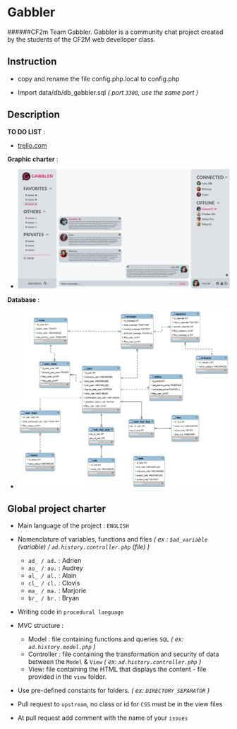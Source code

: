 # Gabbler
######CF2m Team Gabbler.
Gabbler is a community chat project created by the students of the CF2M web develloper class.

## Instruction 

- copy and rename the file config.php.local to config.php

- Import data/db/db_gabbler.sql *( port `3308`, use the same port )*

## Description

__TO DO LIST__ :
- [trello.com](https://trello.com/b/w4Htib05)

__Graphic charter__ :
- ![Alt text](data/charte/Maquette%20XD/white%20mode/Rooms.png)

__Database__ :
- ![Alt text](data/db/db_gabbler.png)

## Global project charter

- Main language of the project : `ENGLISH`
    
- Nomenclature of variables, functions and files *( ex : `$ad_variable` (variable) / `ad.history.controller.php` (file) )*
    - `ad_ / ad.` : Adrien
    - `au_ / au.` : Audrey
    - `al_ / al.` : Alain
    - `cl_ / cl.` : Clovis
    - `ma_ / ma.` : Marjorie
    - `br_ / br.` : Bryan
    
- Writing code in `procedural language`

- MVC structure :
    - Model : file containing functions and queries `SQL` *( ex: `ad.history.model.php` )*
    - Controller : file containing the transformation and security of data between the `Model` & `View` *( ex: `ad.history.controller.php` )*
    - View: file containing the HTML that displays the content - file provided in the `view` folder.
    
- Use pre-defined constants for folders. *( ex: `DIRECTORY_SEPARATOR` )*

- Pull request to `upstream`, no class or id for `CSS` must be in the view files

- At pull request add comment with the name of your `issues`